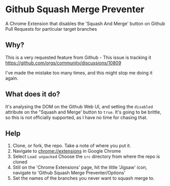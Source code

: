 # Github Squash Merge Preventer

A Chrome Extension that disables the 'Squash And Merge' button on Github Pull Requests for particular target branches

## Why?

This is a very requested feature from Github - This issue is tracking it <https://github.com/orgs/community/discussions/10809>

I've made the mistake too many times, and this might stop me doing it again.

## What does it do?

It's analysing the DOM on the Github Web UI, and setting the `disabled` attribute on the "Squash and Merge' button to `true`. It's going to be brittle, so this is not officially supported, as I have no time for chasing that.

## Help

1. Clone, or fork, the repo. Take a note of where you put it.
2. Navigate to [chrome://extensions](chrome://extensions/) in Google Chrome
3. Select `Load unpacked` Choose the `src` directory from where the repo is cloned
4. Still on the 'Chrome Extensions' page, hit the little 'Jigsaw' icon, navigate to 'Github Squash Merge Preventer/Options'
5. Set the names of the branches you never want to squash merge to.
